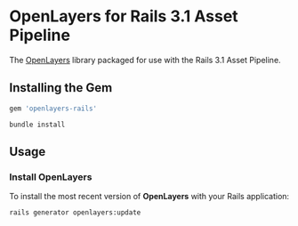 # OpenLayers for Rails 3.1 Asset Pipeline

The [OpenLayers](http://openlayers.org/) library packaged for use with the Rails 3.1 Asset Pipeline.

## Installing the Gem

```ruby
gem 'openlayers-rails'
```

```
bundle install
```

##  Usage

### Install OpenLayers

To install the most recent version of **OpenLayers** with your Rails application:

```
rails generator openlayers:update
```